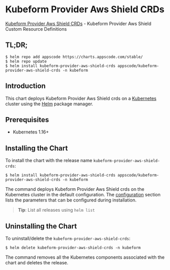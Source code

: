 # Kubeform Provider Aws Shield CRDs

[Kubeform Provider Aws Shield CRDs](https://github.com/kubeform) - Kubeform Provider Aws Shield Custom Resource Definitions

## TL;DR;

```console
$ helm repo add appscode https://charts.appscode.com/stable/
$ helm repo update
$ helm install kubeform-provider-aws-shield-crds appscode/kubeform-provider-aws-shield-crds -n kubeform
```

## Introduction

This chart deploys Kubeform Provider Aws Shield crds on a [Kubernetes](http://kubernetes.io) cluster using the [Helm](https://helm.sh) package manager.

## Prerequisites

- Kubernetes 1.16+

## Installing the Chart

To install the chart with the release name `kubeform-provider-aws-shield-crds`:

```console
$ helm install kubeform-provider-aws-shield-crds appscode/kubeform-provider-aws-shield-crds -n kubeform
```

The command deploys Kubeform Provider Aws Shield crds on the Kubernetes cluster in the default configuration. The [configuration](#configuration) section lists the parameters that can be configured during installation.

> **Tip**: List all releases using `helm list`

## Uninstalling the Chart

To uninstall/delete the `kubeform-provider-aws-shield-crds`:

```console
$ helm delete kubeform-provider-aws-shield-crds -n kubeform
```

The command removes all the Kubernetes components associated with the chart and deletes the release.


